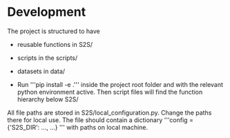 # Development
The project is structured to have 
- reusable functions in S2S/
- scripts in the scripts/
- datasets in data/

- Run '''pip install -e .''' inside the project root folder and with the relevant python environment active. Then script files will find the function hierarchy below S2S/

All file paths are stored in S2S/local_configuration.py. Change the paths there for local use. The file should contain a dictionary '''config = {'S2S_DIR': ..., ...} ''' with paths on local machine.
